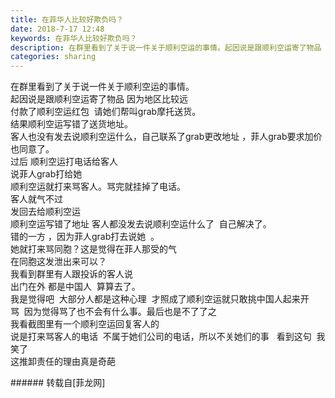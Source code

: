 ```yaml
---
title: 在菲华人比较好欺负吗？
date: 2018-7-17 12:48
keywords: 在菲华人比较好欺负吗？
description: 在群里看到了关于说一件关于顺利空运的事情。起因说是跟顺利空运寄了物品 因为地区比较远 付款了顺利空运红包  请她们帮叫grab摩托送货。结果顺利空运写错了送货地址。客人也没有发去说顺利空运什么，自己联系了grab更改地址 ，菲人grab要求加价 也同意了。过后 顺利空运打电话给客人  说菲人grab打给她  顺利空运就打来骂客人。骂完就挂掉了电话。客人就气不过  发回去给顺利空运顺利空运写错了地址 客人都没发去说顺利空运什么了  自己解决了。错的一方 ，因为菲人grab打去说她  。她就打来骂同胞？这是觉得在菲人那受的气 在同胞这发泄出来可以？ 我看到群里有人跟投诉的客人说出门在外 都是中国人  算算去了。我是觉得吧  大部分人都是这种心理  才照成了顺利空运就只敢挑中国人起来开骂  因为觉得骂了也不会有什么事。最后也是不了了之我看截图里有一个顺利空运回复客人的说是打来骂客人的电话  不属于她们公司的电话，所以不关她们的事   看到这句  我笑了这推卸责任的理由真是奇葩
categories: sharing
---
```

<td class="t_f" id="postmessage_1520535">

在群里看到了关于说一件关于顺利空运的事情。<br/>
起因说是跟顺利空运寄了物品 因为地区比较远 <br/>
付款了顺利空运红包  请她们帮叫grab摩托送货。<br/>
结果顺利空运写错了送货地址。<br/>
客人也没有发去说顺利空运什么，自己联系了grab更改地址 ，菲人grab要求加价 也同意了。<br/>
过后 顺利空运打电话给客人  <br/>
说菲人grab打给她  <br/>
顺利空运就打来骂客人。骂完就挂掉了电话。<br/>
客人就气不过  <br/>
发回去给顺利空运<br/>
顺利空运写错了地址 客人都没发去说顺利空运什么了  自己解决了。<br/>
错的一方 ，因为菲人grab打去说她  。<br/>
她就打来骂同胞？这是觉得在菲人那受的气 <br/>
在同胞这发泄出来可以？ <br/>
我看到群里有人跟投诉的客人说<br/>
出门在外 都是中国人  算算去了。<br/>
我是觉得吧  大部分人都是这种心理  才照成了顺利空运就只敢挑中国人起来开骂  因为觉得骂了也不会有什么事。最后也是不了了之<br/>
我看截图里有一个顺利空运回复客人的<br/>
说是打来骂客人的电话  不属于她们公司的电话，所以不关她们的事   看到这句  我笑了<br/>
这推卸责任的理由真是奇葩<br/>
<img alt="" border="0" class="zoom" data-cf-modified-123322c0f640394237f81718-="" file="http://www.flw.ph/data/appbyme/upload/image/201807/17/8h7wREzdekF0.jpg" id="aimg_dev1f" lazyloadthumb="1" onclick="" onmouseover="" src="http://www.flw.ph/data/appbyme/upload/image/201807/17/8h7wREzdekF0.jpg"/><br/>
<img alt="" border="0" class="zoom" data-cf-modified-123322c0f640394237f81718-="" file="http://www.flw.ph/data/appbyme/upload/image/201807/17/GZ5fYVuDkkbm.jpg" id="aimg_q6vfB" lazyloadthumb="1" onclick="" onmouseover="" src="http://www.flw.ph/data/appbyme/upload/image/201807/17/GZ5fYVuDkkbm.jpg"/><br/>
<img alt="" border="0" class="zoom" data-cf-modified-123322c0f640394237f81718-="" file="http://www.flw.ph/data/appbyme/upload/image/201807/17/6wcOdUTZSitZ.jpg" id="aimg_D2h10" lazyloadthumb="1" onclick="" onmouseover="" src="http://www.flw.ph/data/appbyme/upload/image/201807/17/6wcOdUTZSitZ.jpg"/><br/>
<img alt="" border="0" class="zoom" data-cf-modified-123322c0f640394237f81718-="" file="http://www.flw.ph/data/appbyme/upload/image/201807/17/uy3QT4rpiWt7.jpg" id="aimg_R419S" lazyloadthumb="1" onclick="" onmouseover="" src="http://www.flw.ph/data/appbyme/upload/image/201807/17/uy3QT4rpiWt7.jpg"/><br/>
<img alt="" border="0" class="zoom" data-cf-modified-123322c0f640394237f81718-="" file="http://www.flw.ph/data/appbyme/upload/image/201807/17/9VPYrnmMlbm0.jpg" id="aimg_olTas" lazyloadthumb="1" onclick="" onmouseover="" src="http://www.flw.ph/data/appbyme/upload/image/201807/17/9VPYrnmMlbm0.jpg"/><br/>
<img alt="" border="0" class="zoom" data-cf-modified-123322c0f640394237f81718-="" file="http://www.flw.ph/data/appbyme/upload/image/201807/17/UdEGJfS9qr7C.jpg" id="aimg_B20W6" lazyloadthumb="1" onclick="" onmouseover="" src="http://www.flw.ph/data/appbyme/upload/image/201807/17/UdEGJfS9qr7C.jpg"/><br/>
<img alt="" border="0" class="zoom" data-cf-modified-123322c0f640394237f81718-="" file="http://www.flw.ph/data/appbyme/upload/image/201807/17/uA58seJ4dWnr.jpg" id="aimg_AuU2b" lazyloadthumb="1" onclick="" onmouseover="" src="http://www.flw.ph/data/appbyme/upload/image/201807/17/uA58seJ4dWnr.jpg"/><br/>
</td>
###### 转载自[菲龙网]